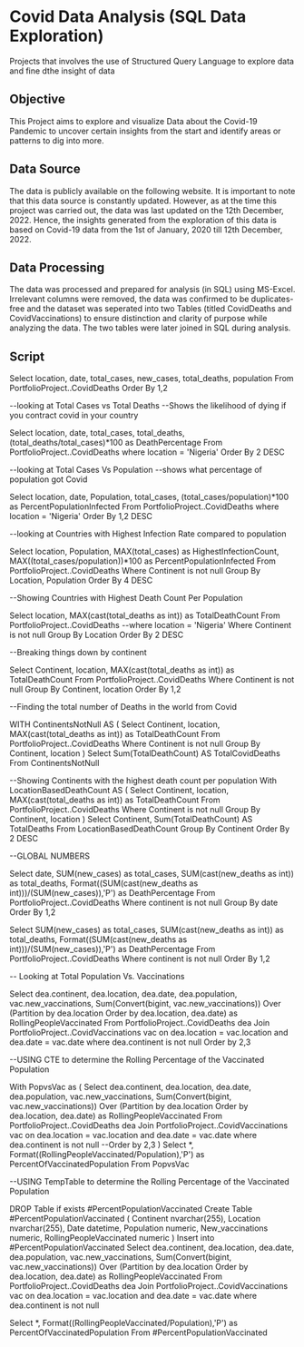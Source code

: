 # Covid Data Analysis (SQL Data Exploration)
Projects that involves the use of Structured Query Language to explore data and fine dthe insight of data 
## Objective
This Project aims to explore and visualize Data about the Covid-19 Pandemic to uncover certain insights from the start and identify areas or patterns to dig into more.
## Data Source
The data is publicly available on the following website.
It is important to note that this data source is constantly updated. However, as at the time this project was carried out, the data was last updated on the 12th December, 2022. Hence, the insights generated from the exploration of this data is based on Covid-19 data from the 1st of January, 2020 till 12th December, 2022.
## Data Processing
The data was processed and prepared for analysis (in SQL) using MS-Excel. Irrelevant columns were removed, the data was confirmed to be duplicates-free and the dataset was seperated into two Tables (titled CovidDeaths and CovidVaccinations) to ensure distinction and clarity of purpose while analyzing the data. The two tables were later joined in SQL during analysis.
## Script
Select location, date, total_cases, new_cases, total_deaths, population
From PortfolioProject..CovidDeaths
Order By 1,2

--looking at Total Cases vs Total Deaths
--Shows the likelihood of dying if you contract covid in your country

Select location, date, total_cases, total_deaths, (total_deaths/total_cases)*100 as DeathPercentage
From PortfolioProject..CovidDeaths
where location = 'Nigeria'
Order By 2 DESC

--looking at Total Cases Vs Population
--shows what percentage of population got Covid

Select location, date, Population, total_cases, (total_cases/population)*100 as PercentPopulationInfected
From PortfolioProject..CovidDeaths
where location = 'Nigeria'
Order By 1,2 DESC

--looking at Countries with Highest Infection Rate compared to population

Select location, Population, MAX(total_cases) as HighestInfectionCount, MAX((total_cases/population))*100 as PercentPopulationInfected
From PortfolioProject..CovidDeaths
Where Continent is not null
Group By Location, Population
Order By 4 DESC

--Showing Countries with Highest Death Count Per Population

Select location, MAX(cast(total_deaths as int)) as TotalDeathCount
From PortfolioProject..CovidDeaths
--where location = 'Nigeria'
Where Continent is not null
Group By Location
Order By 2 DESC

--Breaking things down by continent

Select Continent, location, MAX(cast(total_deaths as int)) as TotalDeathCount
From PortfolioProject..CovidDeaths
Where Continent is not null
Group By Continent, location
Order By 1,2

--Finding the total number of Deaths in the world from Covid

WITH ContinentsNotNull AS (
Select Continent, location, MAX(cast(total_deaths as int)) as TotalDeathCount
From PortfolioProject..CovidDeaths
Where Continent is not null
Group By Continent, location
)
Select Sum(TotalDeathCount) AS TotalCovidDeaths
From ContinentsNotNull


--Showing Continents with the highest death count per population
With LocationBasedDeathCount AS (
Select Continent, location, MAX(cast(total_deaths as int)) as TotalDeathCount
From PortfolioProject..CovidDeaths
Where Continent is not null
Group By Continent, location
)
Select Continent, Sum(TotalDeathCount) AS TotalDeaths
From LocationBasedDeathCount
Group By Continent
Order By 2 DESC


--GLOBAL NUMBERS

Select date, SUM(new_cases) as total_cases, SUM(cast(new_deaths as int)) as total_deaths, Format((SUM(cast(new_deaths as int)))/(SUM(new_cases)),'P') 
	as DeathPercentage
From PortfolioProject..CovidDeaths
Where continent is not null
Group By date
Order By 1,2


Select SUM(new_cases) as total_cases, SUM(cast(new_deaths as int)) as total_deaths, Format((SUM(cast(new_deaths as int)))/(SUM(new_cases)),'P') 
	as DeathPercentage
From PortfolioProject..CovidDeaths
Where continent is not null
Order By 1,2


-- Looking at Total Population Vs. Vaccinations

Select dea.continent, dea.location, dea.date, dea.population, vac.new_vaccinations,
		Sum(Convert(bigint, vac.new_vaccinations)) Over (Partition by dea.location Order by dea.location, dea.date)
		as RollingPeopleVaccinated
From PortfolioProject..CovidDeaths dea
Join PortfolioProject..CovidVaccinations vac
	on dea.location = vac.location
	and dea.date = vac.date
where dea.continent is not null
Order by 2,3


--USING CTE to determine the Rolling Percentage of the Vaccinated Population

With PopvsVac as 
(
Select dea.continent, dea.location, dea.date, dea.population, vac.new_vaccinations,
		Sum(Convert(bigint, vac.new_vaccinations)) Over (Partition by dea.location Order by dea.location, dea.date)
		as RollingPeopleVaccinated
From PortfolioProject..CovidDeaths dea
Join PortfolioProject..CovidVaccinations vac
	on dea.location = vac.location
	and dea.date = vac.date
where dea.continent is not null
--Order by 2,3
)
Select *, Format((RollingPeopleVaccinated/Population),'P') as PercentOfVaccinatedPopulation
From PopvsVac


--USING TempTable to determine the Rolling Percentage of the Vaccinated Population

DROP Table if exists #PercentPopulationVaccinated
Create Table #PercentPopulationVaccinated
(
Continent nvarchar(255),
Location nvarchar(255),
Date datetime,
Population numeric,
New_vaccinations numeric,
RollingPeopleVaccinated numeric
)
Insert into #PercentPopulationVaccinated
Select dea.continent, dea.location, dea.date, dea.population, vac.new_vaccinations,
		Sum(Convert(bigint, vac.new_vaccinations)) Over (Partition by dea.location Order by dea.location, dea.date)
		as RollingPeopleVaccinated
From PortfolioProject..CovidDeaths dea
Join PortfolioProject..CovidVaccinations vac
	on dea.location = vac.location
	and dea.date = vac.date
where dea.continent is not null

Select *, Format((RollingPeopleVaccinated/Population),'P') as PercentOfVaccinatedPopulation
From #PercentPopulationVaccinated

